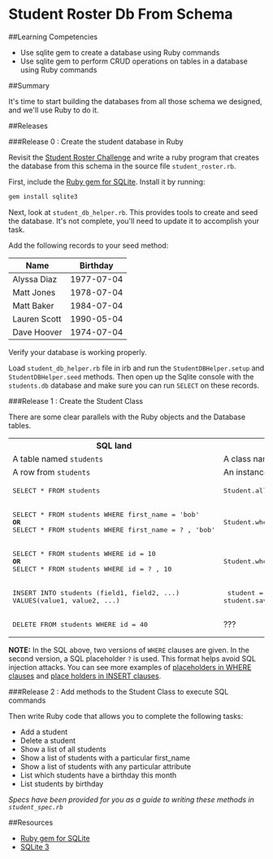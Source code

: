 # Student Roster Db From Schema

##Learning Competencies

* Use sqlite gem to create a database using Ruby commands
* Use sqlite gem to perform CRUD operations on tables in a database using Ruby commands

##Summary

It's time to start building the databases from all those schema we designed, and we'll use Ruby to do it.

##Releases

###Release 0 : Create the student database in Ruby

Revisit the [Student Roster Challenge](../../../database-drill-student-roster-challenge) and write a ruby program that creates the database from this schema in the source file `student_roster.rb`.

First, include the [Ruby gem for SQLite](https://github.com/luislavena/sqlite3-ruby).  Install it by running:

```bash
gem install sqlite3
```

Next, look at `student_db_helper.rb`. This provides tools to create and seed the database. It's not complete, you'll need to update it to accomplish your task.

Add the following records to your seed method:

| Name         | Birthday   |
| ------------ | ---------- |
| Alyssa Diaz  | 1977-07-04 |
| Matt Jones   | 1978-07-04 |
| Matt Baker   | 1984-07-04 |
| Lauren Scott | 1990-05-04 |
| Dave Hoover  | 1974-07-04 |

Verify your database is working properly.

Load `student_db_helper.rb` file in irb and run the `StudentDBHelper.setup`  and `StudentDBHelper.seed` methods. Then open up the Sqlite console with the `students.db` database and make sure you can run `SELECT` on these records.

###Release 1 :  Create the Student Class

There are some clear parallels with the Ruby objects and the Database tables.

<table class="table table-striped table-bordered">
  <tr>
    <th>SQL land</th>
    <th>Ruby land</th>
  </tr>
  <tr>
    <td>A table named <code>students</code></td>
    <td>A class named <code>Student</code></td>
  </tr>
  <tr>
    <td>A row from <code>students</code></td>
    <td>An instance of <code>Student</code></td>
  </tr>
 <tr>
    <td><pre>SELECT * FROM students </pre></td>
    <td><pre>Student.all</pre></td>
  </tr>
  <tr>
    <td><pre>SELECT * FROM students WHERE first_name = 'bob'<br><b>OR</b><br>SELECT * FROM students WHERE first_name = ? , 'bob'</pre></td>
    <td><pre>Student.where('first_name = ?', 'bob')</pre></td>
  </tr>
  <tr>
    <td><pre>SELECT * FROM students WHERE id = 10<br><b>OR</b><br>SELECT * FROM students WHERE id = ? , 10</pre></td>
    <td><pre>Student.where('id = ?', 10)</pre></td>
  </tr>
    <td><pre>INSERT INTO students (field1, field2, ...)
VALUES(value1, value2, ...)</pre></td>
    <td>
      <pre> student = Student.new(data)
student.save</pre>
    </td>
  </tr>
  <tr>
    <td><pre>DELETE FROM students WHERE id = 40</pre></td>
    <td>???</td>
  </tr>
</table>

<b>NOTE:</b> In the SQL above, two versions of `WHERE` clauses are given. In the second version, a SQL placeholder `?` is used.  This format helps avoid SQL injection attacks.  You can see more examples of [placeholders in WHERE clauses](http://sqlite-ruby.rubyforge.org/sqlite3/faq.html#538670816) and [place holders in INSERT clauses](http://sqlite-ruby.rubyforge.org/sqlite3/faq.html#538670616).


###Release 2 : Add methods to the Student Class to execute SQL commands

Then write Ruby code that allows you to complete the following tasks:

- Add a student
- Delete a student
- Show a list of all students
- Show a list of students with a particular first_name
- Show a list of students with any particular attribute
- List which students have a birthday this month
- List students by birthday

*Specs have been provided for you as a guide to writing these methods in `student_spec.rb`*

<!-- ##Optimize Your Learning  -->

##Resources

* [Ruby gem for SQLite](https://github.com/luislavena/sqlite3-ruby)
* [SQLite 3](http://www.sqlite.org/)
